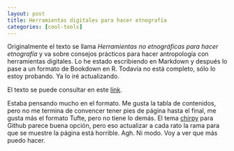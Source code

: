 ```yaml
---
layout: post
title: Herramientas digitales para hacer etnografía
categories: [cool-tools]
---
```


Originalmente el texto se llama _Herramientas no etnográficas para hacer etnografía_ y va sobre consejos prácticos para hacer antropología con herramientas digitales. Lo he estado escribiendo en Markdown y después lo pase a un formato de Bookdown en R. Todavía no está completo, sólo lo estoy probando. Ya lo iré actualizando.

El texto se puede consultar en este [link](https://carloslucmat.github.io/herramientas-etno/).

Estaba pensando mucho en el formato. Me gusta la tabla de contenidos, pero no me termina de convencer tener pies de página hasta el final, me gusta más el formato Tufte, pero no tiene lo demás. El tema [chirpy](https://github.com/cotes2020/jekyll-theme-chirpy) para Github parece buena opción, pero eso actualizar a cada rato la rama para que se muestre la página está horrible. Agh. Ni modo. Voy a ver que más puedo hacer.
